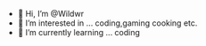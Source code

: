 - 👋 Hi, I’m @Wildwr
- 👀 I’m interested in ... coding,gaming cooking etc.
- 🌱 I’m currently learning ... coding

<!---
Wildwr/Wildwr is a ✨ special ✨ repository because its `README.md` (this file) appears on your GitHub profile.
You can click the Preview link to take a look at your changes.
--->
